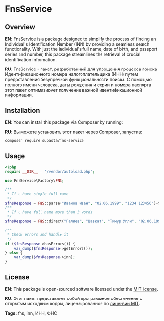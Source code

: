 # FnsService


## Overview
**EN**:
FnsService is a package designed to simplify the process of finding an Individual's Identification Number (INN) by providing a seamless search functionality. With just the individual's full name, date of birth, and passport series and number, this package streamlines the retrieval of crucial identification information. 

**RU**:
FnsService - пакет, разработанный для упрощения процесса поиска Идентификационного номера налогоплательщика (ИНН) путем предоставления безупречной функциональности поиска. С помощью полного имени человека, даты рождения и серии и номера паспорта этот пакет оптимизирует получение важной идентификационной информации.

## Installation

**EN**:
You can install this package via Composer by running:

**RU**:
Вы можете установить этот пакет через Composer, запустив:

```bash
composer require supasta/fns-service
```

## Usage
```php
<?php
require __DIR__ . '/vendor/autoload.php';

use FnsService\Factory\FNS;

/**
 * If u have simple full name
 */
$fnsResponse = FNS::parse("Иванов Иван", "02.06.1999", "1234 123456")->getInn();
/**
 * If u have full name more than 3 words
 */
$fnsResponse = FNS::direct("Галиев", "Шавкат", "Тимур Угли", "02.06.1999", "FA123456")->getInn();

/**
 * Check errors and handle it
 */
if ($fnsResponse->hasErrors()) {
    var_dump($fnsResponse->getErrors());
} else {
    var_dump($fnsResponse->inn);
}
```

## License

**EN**:
This package is open-sourced software licensed under the <a href="https://opensource.org/license/MIT">MIT license</a>.

**RU**:
Этот пакет представляет собой программное обеспечение с открытым исходным кодом, лицензированное по <a href="https://opensource.org/license/MIT">лицензии MIT</a>.

**Tags:** fns, inn, ИНН, ФНС